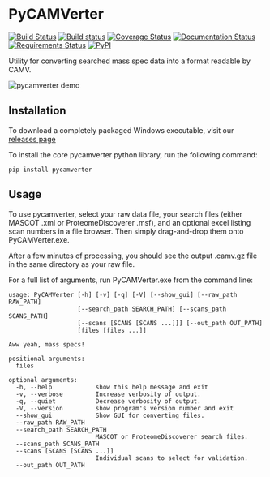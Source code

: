 # PyCAMVerter

[![Build Status](https://img.shields.io/travis/white-lab/pycamverter.svg)](https://travis-ci.org/white-lab/pycamverter)
[![Build status](https://ci.appveyor.com/api/projects/status/0uew150mwdh2qesx?svg=true)](https://ci.appveyor.com/project/naderm/pycamverter)
[![Coverage Status](https://img.shields.io/coveralls/white-lab/pycamverter.svg)](https://coveralls.io/r/white-lab/pycamverter?branch=master)
[![Documentation Status](https://readthedocs.org/projects/pycamverter/badge/?version=latest)](https://readthedocs.org/projects/pycamverter/?badge=latest)
[![Requirements Status](https://requires.io/github/white-lab/pycamverter/requirements.svg?branch=master)](https://requires.io/github/white-lab/pycamverter/requirements/?branch=master)
[![PyPI](https://img.shields.io/pypi/v/pycamverter.svg)](https://pypi.python.org/pypi/pycamverter)


Utility for converting searched mass spec data into a format readable by CAMV.

![pycamverter demo](https://zippy.gfycat.com/CleverGrotesqueErmine.gif)

## Installation

To download a completely packaged Windows executable, visit our [releases page](https://github.com/white-lab/pycamverter/releases)

To install the core pycamverter python library, run the following command:

```
pip install pycamverter
```

## Usage

To use pycamverter, select your raw data file, your search files (either MASCOT .xml or ProteomeDiscoverer .msf), and an optional excel listing scan numbers in a file browser. Then simply drag-and-drop them onto PyCAMVerter.exe.

After a few minutes of processing, you should see the output .camv.gz file in the same directory as your raw file.

For a full list of arguments, run PyCAMVerter.exe from the command line:

```
usage: PyCAMVerter [-h] [-v] [-q] [-V] [--show_gui] [--raw_path RAW_PATH]
                   [--search_path SEARCH_PATH] [--scans_path SCANS_PATH]
                   [--scans [SCANS [SCANS ...]]] [--out_path OUT_PATH]
                   [files [files ...]]

Aww yeah, mass specs!

positional arguments:
  files

optional arguments:
  -h, --help            show this help message and exit
  -v, --verbose         Increase verbosity of output.
  -q, --quiet           Decrease verbosity of output.
  -V, --version         show program's version number and exit
  --show_gui            Show GUI for converting files.
  --raw_path RAW_PATH
  --search_path SEARCH_PATH
                        MASCOT or ProteomeDiscoverer search files.
  --scans_path SCANS_PATH
  --scans [SCANS [SCANS ...]]
                        Individual scans to select for validation.
  --out_path OUT_PATH
```
